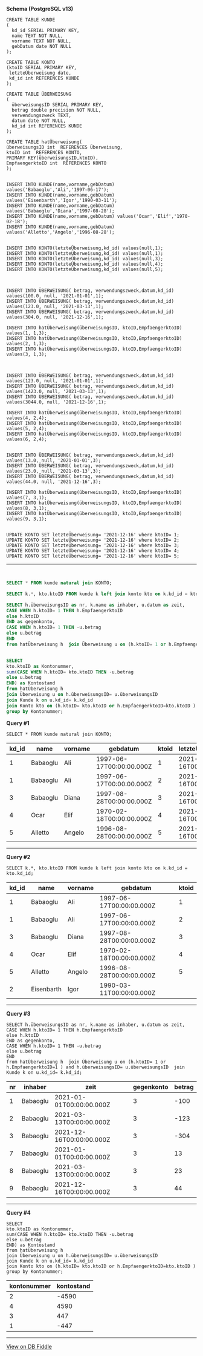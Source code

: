 **Schema (PostgreSQL v13)**

    CREATE TABLE KUNDE
    (
      kd_id SERIAL PRIMARY KEY,
      name TEXT NOT NULL,
      vorname TEXT NOT NULL,
      gebDatum date NOT NULL
    );
    
    CREATE TABLE KONTO
    (ktoID SERIAL PRIMARY KEY,
     letzteÜberweisung date,
     kd_id int REFERENCES KUNDE 
    );
    
    CREATE TABLE ÜBERWEISUNG
    (
      überweisungsID SERIAL PRIMARY KEY,
      betrag double precision NOT NULL,
      verwendungszweck TEXT,
      datum date NOT NULL,
      kd_id int REFERENCES KUNDE 
    );
    
    CREATE TABLE hatÜberweisung(
    überweisungsID int  REFERENCES Überweisung,
    ktoID int  REFERENCES KONTO,
    PRIMARY KEY(überweisungsID,ktoID),
    EmpfaengerktoID int  REFERENCES KONTO
    );
    
    
    INSERT INTO KUNDE(name,vorname,gebDatum) values('Babaoglu','Ali','1997-06-17');
    INSERT INTO KUNDE(name,vorname,gebDatum) values('Eisenbarth','Igor','1990-03-11');
    INSERT INTO KUNDE(name,vorname,gebDatum) values('Babaoglu','Diana','1997-08-28');
    INSERT INTO KUNDE(name,vorname,gebDatum) values('Ocar','Elif','1970-02-18');
    INSERT INTO KUNDE(name,vorname,gebDatum) values('Alletto','Angelo','1996-08-28');
    
    
    INSERT INTO KONTO(letzteÜberweisung,kd_id) values(null,1);
    INSERT INTO KONTO(letzteÜberweisung,kd_id) values(null,1);
    INSERT INTO KONTO(letzteÜberweisung,kd_id) values(null,3);
    INSERT INTO KONTO(letzteÜberweisung,kd_id) values(null,4);
    INSERT INTO KONTO(letzteÜberweisung,kd_id) values(null,5);
    
    
    
    INSERT INTO ÜBERWEISUNG( betrag, verwendungszweck,datum,kd_id) values(100.0, null, '2021-01-01',1);
    INSERT INTO ÜBERWEISUNG( betrag, verwendungszweck,datum,kd_id) values(123.0, null, '2021-03-13',1);
    INSERT INTO ÜBERWEISUNG( betrag, verwendungszweck,datum,kd_id) values(304.0, null, '2021-12-16',1);
    
    INSERT INTO hatÜberweisung(überweisungsID, ktoID,EmpfaengerktoID) values(1, 1,3);
    INSERT INTO hatÜberweisung(überweisungsID, ktoID,EmpfaengerktoID) values(2, 1,3);
    INSERT INTO hatÜberweisung(überweisungsID, ktoID,EmpfaengerktoID) values(3, 1,3);
    
    
    
    INSERT INTO ÜBERWEISUNG( betrag, verwendungszweck,datum,kd_id) values(123.0, null, '2021-01-01',1);
    INSERT INTO ÜBERWEISUNG( betrag, verwendungszweck,datum,kd_id) values(1423.0, null, '2021-03-13',1);
    INSERT INTO ÜBERWEISUNG( betrag, verwendungszweck,datum,kd_id) values(3044.0, null, '2021-12-16',1);
    
    INSERT INTO hatÜberweisung(überweisungsID, ktoID,EmpfaengerktoID) values(4, 2,4);
    INSERT INTO hatÜberweisung(überweisungsID, ktoID,EmpfaengerktoID) values(5, 2,4);
    INSERT INTO hatÜberweisung(überweisungsID, ktoID,EmpfaengerktoID) values(6, 2,4);
    
    
    INSERT INTO ÜBERWEISUNG( betrag, verwendungszweck,datum,kd_id) values(13.0, null, '2021-01-01',3);
    INSERT INTO ÜBERWEISUNG( betrag, verwendungszweck,datum,kd_id) values(23.0, null, '2021-03-13',3);
    INSERT INTO ÜBERWEISUNG( betrag, verwendungszweck,datum,kd_id) values(44.0, null, '2021-12-16',3);
    
    INSERT INTO hatÜberweisung(überweisungsID, ktoID,EmpfaengerktoID) values(7, 3,1);
    INSERT INTO hatÜberweisung(überweisungsID, ktoID,EmpfaengerktoID) values(8, 3,1);
    INSERT INTO hatÜberweisung(überweisungsID, ktoID,EmpfaengerktoID) values(9, 3,1);
    
    
    UPDATE KONTO SET letzteÜberweisung= '2021-12-16' where ktoID= 1;
    UPDATE KONTO SET letzteÜberweisung= '2021-12-16' where ktoID= 2;
    UPDATE KONTO SET letzteÜberweisung= '2021-12-16' where ktoID= 3;
    UPDATE KONTO SET letzteÜberweisung= '2021-12-16' where ktoID= 4;
    UPDATE KONTO SET letzteÜberweisung= '2021-12-16' where ktoID= 5;
    
    
    
    

---

``` sql


SELECT * FROM kunde natural join KONTO;

SELECT k.*, kto.ktoID FROM kunde k left join konto kto on k.kd_id = kto.kd_id;

SELECT h.überweisungsID as nr, k.name as inhaber, u.datum as zeit,
CASE WHEN h.ktoID= 1 THEN h.EmpfaengerktoID
else h.ktoID
END as gegenkonto, 
CASE WHEN h.ktoID= 1 THEN -u.betrag 
else u.betrag 
END 
from hatÜberweisung h  join Überweisung u on (h.ktoID= 1 or h.EmpfaengerktoID=1 ) and h.überweisungsID= u.überweisungsID  join Kunde k on u.kd_id= k.kd_id;


SELECT 
kto.ktoID as Kontonummer,
sum(CASE WHEN h.ktoID= kto.ktoID THEN -u.betrag 
else u.betrag 
END) as Kontostand
from hatÜberweisung h  
join Überweisung u on h.überweisungsID= u.überweisungsID  
join Kunde k on u.kd_id= k.kd_id 
join Konto kto on (h.ktoID= kto.ktoID or h.EmpfaengerktoID=kto.ktoID ) 
group by Kontonummer;


```

**Query #1**

    SELECT * FROM kunde natural join KONTO;

| kd_id | name     | vorname | gebdatum                 | ktoid | letzteÜberweisung        |
| ----- | -------- | ------- | ------------------------ | ----- | ------------------------ |
| 1     | Babaoglu | Ali     | 1997-06-17T00:00:00.000Z | 1     | 2021-12-16T00:00:00.000Z |
| 1     | Babaoglu | Ali     | 1997-06-17T00:00:00.000Z | 2     | 2021-12-16T00:00:00.000Z |
| 3     | Babaoglu | Diana   | 1997-08-28T00:00:00.000Z | 3     | 2021-12-16T00:00:00.000Z |
| 4     | Ocar     | Elif    | 1970-02-18T00:00:00.000Z | 4     | 2021-12-16T00:00:00.000Z |
| 5     | Alletto  | Angelo  | 1996-08-28T00:00:00.000Z | 5     | 2021-12-16T00:00:00.000Z |

---
**Query #2**

    SELECT k.*, kto.ktoID FROM kunde k left join konto kto on k.kd_id = kto.kd_id;

| kd_id | name       | vorname | gebdatum                 | ktoid |
| ----- | ---------- | ------- | ------------------------ | ----- |
| 1     | Babaoglu   | Ali     | 1997-06-17T00:00:00.000Z | 1     |
| 1     | Babaoglu   | Ali     | 1997-06-17T00:00:00.000Z | 2     |
| 3     | Babaoglu   | Diana   | 1997-08-28T00:00:00.000Z | 3     |
| 4     | Ocar       | Elif    | 1970-02-18T00:00:00.000Z | 4     |
| 5     | Alletto    | Angelo  | 1996-08-28T00:00:00.000Z | 5     |
| 2     | Eisenbarth | Igor    | 1990-03-11T00:00:00.000Z |       |

---
**Query #3**

    SELECT h.überweisungsID as nr, k.name as inhaber, u.datum as zeit,
    CASE WHEN h.ktoID= 1 THEN h.EmpfaengerktoID
    else h.ktoID
    END as gegenkonto, 
    CASE WHEN h.ktoID= 1 THEN -u.betrag 
    else u.betrag 
    END 
    from hatÜberweisung h  join Überweisung u on (h.ktoID= 1 or h.EmpfaengerktoID=1 ) and h.überweisungsID= u.überweisungsID  join Kunde k on u.kd_id= k.kd_id;

| nr  | inhaber  | zeit                     | gegenkonto | betrag |
| --- | -------- | ------------------------ | ---------- | ------ |
| 1   | Babaoglu | 2021-01-01T00:00:00.000Z | 3          | -100   |
| 2   | Babaoglu | 2021-03-13T00:00:00.000Z | 3          | -123   |
| 3   | Babaoglu | 2021-12-16T00:00:00.000Z | 3          | -304   |
| 7   | Babaoglu | 2021-01-01T00:00:00.000Z | 3          | 13     |
| 8   | Babaoglu | 2021-03-13T00:00:00.000Z | 3          | 23     |
| 9   | Babaoglu | 2021-12-16T00:00:00.000Z | 3          | 44     |

---
**Query #4**

    SELECT 
    kto.ktoID as Kontonummer,
    sum(CASE WHEN h.ktoID= kto.ktoID THEN -u.betrag 
    else u.betrag 
    END) as Kontostand
    from hatÜberweisung h  
    join Überweisung u on h.überweisungsID= u.überweisungsID  
    join Kunde k on u.kd_id= k.kd_id 
    join Konto kto on (h.ktoID= kto.ktoID or h.EmpfaengerktoID=kto.ktoID ) 
    group by Kontonummer;

| kontonummer | kontostand |
| ----------- | ---------- |
| 2           | -4590      |
| 4           | 4590       |
| 3           | 447        |
| 1           | -447       |

---

[View on DB Fiddle](https://www.db-fiddle.com/f/vc8WHjfmy4JMRx4QW96AJT/62)
